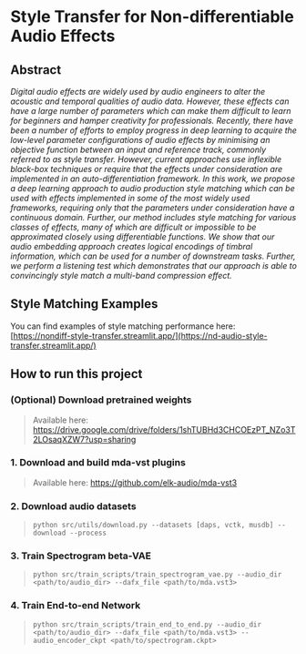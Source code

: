 # Style Transfer for Non-differentiable Audio Effects

## Abstract

*Digital audio effects are widely used by audio engineers to alter the acoustic and temporal qualities of audio data. However, these effects can have a large number of parameters which can make them difficult to learn for beginners and hamper creativity for professionals. Recently, there have been a number of efforts to employ progress in deep learning to acquire the low-level parameter configurations of audio effects by minimising an objective function between an input and reference track, commonly referred to as style transfer. However, current approaches use inflexible black-box techniques or require that the effects under consideration are implemented in an auto-differentiation framework. In this work, we propose a deep learning approach to audio production style matching which can be used with effects implemented in some of the most widely used frameworks, requiring only that the parameters under consideration have a continuous domain. Further, our method includes style matching for various classes of effects, many of which are difficult or impossible to be approximated closely using differentiable functions. We show that our audio embedding approach creates logical encodings of timbral information, which can be used for a number of downstream tasks. Further, we perform a listening test which demonstrates that our approach is able to convincingly style match a multi-band compression effect.*

## Style Matching Examples

You can find examples of style matching performance here: [https://nondiff-style-transfer.streamlit.app/](https://nd-audio-style-transfer.streamlit.app/)

## How to run this project

### (Optional) Download pretrained weights

> Available here: https://drive.google.com/drive/folders/1shTUBHd3CHCOEzPT_NZo3T2LOsaqXZW7?usp=sharing

### 1. Download and build mda-vst plugins

> Available here: https://github.com/elk-audio/mda-vst3

### 2. Download audio datasets

> `python src/utils/download.py --datasets [daps, vctk, musdb] --download --process`

### 3. Train Spectrogram beta-VAE

> `python src/train_scripts/train_spectrogram_vae.py --audio_dir <path/to/audio_dir> --dafx_file <path/to/mda.vst3>`

### 4. Train End-to-end Network

> `python src/train_scripts/train_end_to_end.py --audio_dir <path/to/audio_dir> --dafx_file <path/to/mda.vst3> --audio_encoder_ckpt <path/to/spectrogram.ckpt> `
